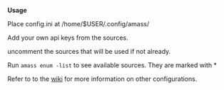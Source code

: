 **Usage**

Place config.ini at /home/$USER/.config/amass/

Add your own api keys from the sources.

uncomment the sources that will be used if not already.

Run `amass enum -list` to see available sources. They are marked with *

Refer to to the [wiki](https://github.com/owasp-amass/amass/wiki/The-Configuration-File) for more information on other configurations.
